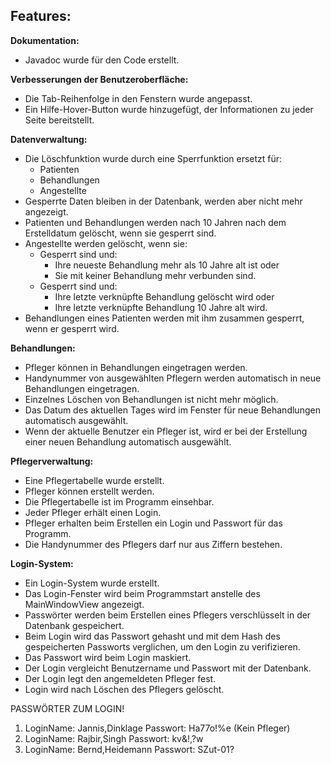 ## Features:

**Dokumentation:**

* Javadoc wurde für den Code erstellt.

**Verbesserungen der Benutzeroberfläche:**

* Die Tab-Reihenfolge in den Fenstern wurde angepasst.
* Ein Hilfe-Hover-Button wurde hinzugefügt, der Informationen zu jeder Seite bereitstellt.

**Datenverwaltung:**

* Die Löschfunktion wurde durch eine Sperrfunktion ersetzt für:
    * Patienten
    * Behandlungen
    * Angestellte
* Gesperrte Daten bleiben in der Datenbank, werden aber nicht mehr angezeigt.
* Patienten und Behandlungen werden nach 10 Jahren nach dem Erstelldatum gelöscht, wenn sie gesperrt sind.
* Angestellte werden gelöscht, wenn sie:
    * Gesperrt sind und:
        * Ihre neueste Behandlung mehr als 10 Jahre alt ist oder
        * Sie mit keiner Behandlung mehr verbunden sind.
    * Gesperrt sind und:
        * Ihre letzte verknüpfte Behandlung gelöscht wird oder
        * Ihre letzte verknüpfte Behandlung 10 Jahre alt wird.
* Behandlungen eines Patienten werden mit ihm zusammen gesperrt, wenn er gesperrt wird.

**Behandlungen:**

* Pfleger können in Behandlungen eingetragen werden.
* Handynummer von ausgewählten Pflegern werden automatisch in neue Behandlungen eingetragen.
* Einzelnes Löschen von Behandlungen ist nicht mehr möglich.
* Das Datum des aktuellen Tages wird im Fenster für neue Behandlungen automatisch ausgewählt.
* Wenn der aktuelle Benutzer ein Pfleger ist, wird er bei der Erstellung einer neuen Behandlung automatisch ausgewählt.

**Pflegerverwaltung:**

* Eine Pflegertabelle wurde erstellt.
* Pfleger können erstellt werden.
* Die Pflegertabelle ist im Programm einsehbar.
* Jeder Pfleger erhält einen Login.
* Pfleger erhalten beim Erstellen ein Login und Passwort für das Programm.
* Die Handynummer des Pflegers darf nur aus Ziffern bestehen.

**Login-System:**

* Ein Login-System wurde erstellt.
* Das Login-Fenster wird beim Programmstart anstelle des MainWindowView angezeigt.
* Passwörter werden beim Erstellen eines Pflegers verschlüsselt in der Datenbank gespeichert.
* Beim Login wird das Passwort gehasht und mit dem Hash des gespeicherten Passworts verglichen, um den Login zu verifizieren.
* Das Passwort wird beim Login maskiert.
* Der Login vergleicht Benutzername und Passwort mit der Datenbank.
* Der Login legt den angemeldeten Pfleger fest.
* Login wird nach Löschen des Pflegers gelöscht.


PASSWÖRTER ZUM LOGIN!
1. LoginName: Jannis,Dinklage Passwort: Ha77o!%e (Kein Pfleger)
2. LoginName: Rajbir,Singh    Passwort: kv&!,?w
3. LoginName: Bernd,Heidemann Passwort: SZut-01?
